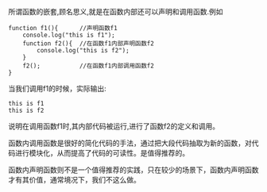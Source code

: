 所谓函数的嵌套,顾名思义,就是在函数内部还可以声明和调用函数.例如

    function f1(){		//声明函数f1
        console.log("this is f1");
        function f2(){	//在函数f1内部声明函数f2
            console.log("this is f2");
        }
        f2();			//在函数f1内部调用函数f2
    }

当我们调用f1的时候，实际输出:

    this is f1
    this is f2

说明在调用函数f1时,其内部代码被运行,进行了函数f2的定义和调用。

函数内调用函数是很好的简化代码的手法，通过把大段代码抽取为新的函数，对代码进行模块化，从而提高了代码的可读性。是值得推荐的。

函数内声明函数则不是一个值得推荐的实践，只在较少的场景下，函数内声明函数才有其价值，通常境况下，我们不这么做。

